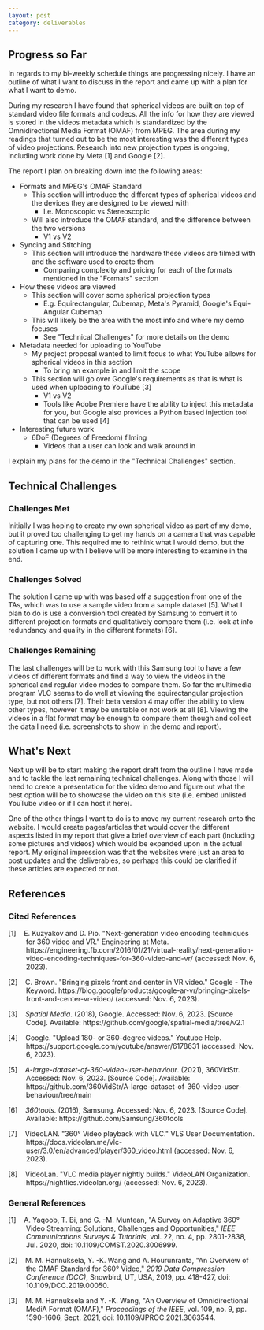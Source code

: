```yaml
---
layout: post
category: deliverables
---
```

## Progress so Far
In regards to my bi-weekly schedule things are progressing nicely. I have an outline of what I want to discuss in the report and came up with a plan for what I want to demo.

During my research I have found that spherical videos are built on top of standard video file formats and codecs. All the info for how they are viewed is stored in the videos metadata which is standardized by the Omnidirectional Media Format (OMAF) from MPEG. The area during my readings that turned out to be the most interesting was the different types of video projections. Research into new projection types is ongoing, including work done by Meta [1] and Google [2].

The report I plan on breaking down into the following areas:
- Formats and MPEG's OMAF Standard
    - This section will introduce the different types of spherical videos and the devices they are designed to be viewed with
        - I.e. Monoscopic vs Stereoscopic
    - Will also introduce the OMAF standard, and the difference between the two versions
        - V1 vs V2
- Syncing and Stitching
    - This section will introduce the hardware these videos are filmed with and the software used to create them
        - Comparing complexity and pricing for each of the formats mentioned in the "Formats" section
- How these videos are viewed
    - This section will cover some spherical projection types
        - E.g. Equirectangular, Cubemap, Meta's Pyramid, Google's Equi-Angular Cubemap
    - This will likely be the area with the most info and where my demo focuses
        - See "Technical Challenges" for more details on the demo
- Metadata needed for uploading to YouTube
    - My project proposal wanted to limit focus to what YouTube allows for spherical videos in this section
        - To bring an example in and limit the scope
    - This section will go over Google's requirements as that is what is used when uploading to YouTube [3]
        - V1 vs V2
        - Tools like Adobe Premiere have the ability to inject this metadata for you, but Google also provides a Python based injection tool that can be used [4]
- Interesting future work
    - 6DoF (Degrees of Freedom) filming
        - Videos that a user can look and walk around in

I explain my plans for the demo in the "Technical Challenges" section.

## Technical Challenges
### Challenges Met
Initially I was hoping to create my own spherical video as part of my demo, but it proved too challenging to get my hands on a camera that was capable of capturing one. This required me to rethink what I would demo, but the solution I came up with I believe will be more interesting to examine in the end.

### Challenges Solved
The solution I came up with was based off a suggestion from one of the TAs, which was to use a sample video from a sample dataset [5]. What I plan to do is use a conversion tool created by Samsung to convert it to different projection formats and qualitatively compare them (i.e. look at info redundancy and quality in the different formats) [6].

### Challenges Remaining
The last challenges will be to work with this Samsung tool to have a few videos of different formats and find a way to view the videos in the spherical and regular video modes to compare them. So far the multimedia program VLC seems to do well at viewing the equirectangular projection type, but not others [7]. Their beta version 4 may offer the ability to view other types, however it may be unstable or not work at all [8]. Viewing the videos in a flat format may be enough to compare them though and collect the data I need (i.e. screenshots to show in the demo and report). 


## What's Next
Next up will be to start making the report draft from the outline I have made and to tackle the last remaining technical challenges. Along with those I will need to create a presentation for the video demo and figure out what the best option will be to showcase the video on this site (i.e. embed unlisted YouTube video or if I can host it here).

One of the other things I want to do is to move my current research onto the website. I would create pages/articles that would cover the different aspects listed in my report that give a brief overview of each part (including some pictures and videos) which would be expanded upon in the actual report. My original impression was that the websites were just an area to post updates and the deliverables, so perhaps this could be clarified if these articles are expected or not.


## References
### Cited References
<div style="text-indent: -36px; padding-left: 36px;">
    <p>
        [1]&nbsp;&nbsp;&nbsp;&nbsp;E. Kuzyakov and D. Pio. "Next-generation video encoding techniques for 360 video and VR." Engineering at Meta. https://engineering.fb.com/2016/01/21/virtual-reality/next-generation-video-encoding-techniques-for-360-video-and-vr/ (accessed: Nov. 6, 2023).
    </p>
    <p>
        [2]&nbsp;&nbsp;&nbsp;&nbsp;C. Brown. "Bringing pixels front and center in VR video." Google - The Keyword. https://blog.google/products/google-ar-vr/bringing-pixels-front-and-center-vr-video/ (accessed: Nov. 6, 2023).
    </p>
    <p>
        [3]&nbsp;&nbsp;&nbsp;&nbsp;<em>Spatial Media</em>. (2018), Google. Accessed: Nov. 6, 2023. [Source Code]. Available: https://github.com/google/spatial-media/tree/v2.1
    </p>
    <p>
        [4]&nbsp;&nbsp;&nbsp;&nbsp;Google. "Upload 180- or 360-degree videos." Youtube Help. https://support.google.com/youtube/answer/6178631 (accessed: Nov. 6, 2023).
    </p>
    <p>
        [5]&nbsp;&nbsp;&nbsp;&nbsp;<em>A-large-dataset-of-360-video-user-behaviour</em>. (2021), 360VidStr. Accessed: Nov. 6, 2023. [Source Code]. Available: https://github.com/360VidStr/A-large-dataset-of-360-video-user-behaviour/tree/main
    </p>
    <p>
        [6]&nbsp;&nbsp;&nbsp;&nbsp;<em>360tools</em>. (2016), Samsung. Accessed: Nov. 6, 2023. [Source Code]. Available: https://github.com/Samsung/360tools
    </p>
    <p>
        [7]&nbsp;&nbsp;&nbsp;&nbsp;VideoLAN. "360° Video playback with VLC." VLS User Documentation. https://docs.videolan.me/vlc-user/3.0/en/advanced/player/360_video.html (accessed: Nov. 6, 2023).
    </p>
    <p>
        [8]&nbsp;&nbsp;&nbsp;&nbsp;VideoLan. "VLC media player nightly builds." VideoLAN Organization. https://nightlies.videolan.org/ (accessed: Nov. 6, 2023).
    </p>
</div>

### General References
<div style="text-indent: -36px; padding-left: 36px;">
    <p>
        [1]&nbsp;&nbsp;&nbsp;&nbsp;A. Yaqoob, T. Bi, and G. -M. Muntean, "A Survey on Adaptive 360° Video Streaming: Solutions, Challenges and Opportunities," <em>IEEE Communications Surveys & Tutorials</em>, vol. 22, no. 4, pp. 2801-2838, Jul. 2020, doi: 10.1109/COMST.2020.3006999.
    </p>
    <p>
        [2]&nbsp;&nbsp;&nbsp;&nbsp;M. M. Hannuksela, Y. -K. Wang and A. Hourunranta, "An Overview of the OMAF Standard for 360° Video," <em>2019 Data Compression Conference (DCC)</em>, Snowbird, UT, USA, 2019, pp. 418-427, doi: 10.1109/DCC.2019.00050.
    </p>
    <p>
        [3]&nbsp;&nbsp;&nbsp;&nbsp;M. M. Hannuksela and Y. -K. Wang, "An Overview of Omnidirectional MediA Format (OMAF)," <em>Proceedings of the IEEE</em>, vol. 109, no. 9, pp. 1590-1606, Sept. 2021, doi: 10.1109/JPROC.2021.3063544.
    </p>
</div>